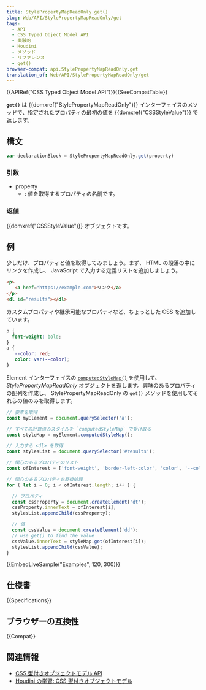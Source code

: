 ```yaml
---
title: StylePropertyMapReadOnly.get()
slug: Web/API/StylePropertyMapReadOnly/get
tags:
  - API
  - CSS Typed Object Model API
  - 実験的
  - Houdini
  - メソッド
  - リファレンス
  - get()
browser-compat: api.StylePropertyMapReadOnly.get
translation_of: Web/API/StylePropertyMapReadOnly/get
---
```

{{APIRef("CSS Typed Object Model API")}}{{SeeCompatTable}}

**`get()`** は {{domxref("StylePropertyMapReadOnly")}} インターフェイスのメソッドで、指定されたプロパティの最初の値を {{domxref("CSSStyleValue")}} で返します。

## 構文

```js
var declarationBlock = StylePropertyMapReadOnly.get(property)
```

### 引数

- property
  - : 値を取得するプロパティの名前です。

### 返値

{{domxref("CSSStyleValue")}} オブジェクトです。

## 例

少しだけ、プロパティと値を取得してみましょう。まず、 HTML の段落の中にリンクを作成し、 JavaScript で入力する定義リストを追加しましょう。

```html
<p>
   <a href="https://example.com">リンク</a>
</p>
<dl id="results"></dl>
```

カスタムプロパティや継承可能なプロパティなど、ちょっとした CSS を追加しています。

```css
p {
  font-weight: bold;
}
a {
   --color: red;
   color: var(--color);
}
```

Element インターフェイスの [`computedStyleMap()`](/ja/docs/Web/API/Element/computedStyleMap) を使用して、 _StylePropertyMapReadOnly_ オブジェクトを返します。興味のあるプロパティの配列を作成し、 StylePropertyMapReadOnly の `get()` メソッドを使用してそれらの値のみを取得します。

```js
// 要素を取得
const myElement = document.querySelector('a');

// すべての計算済みスタイルを `computedStyleMap` で受け取る
const styleMap = myElement.computedStyleMap();

// 入力する <dl> を取得
const stylesList = document.querySelector('#results');

// 関心のあるプロパティのリスト
const ofInterest = ['font-weight', 'border-left-color', 'color', '--color'];

// 関心のあるプロパティを反復処理
for ( let i = 0; i < ofInterest.length; i++ ) {

  // プロパティ
  const cssProperty = document.createElement('dt');
  cssProperty.innerText = ofInterest[i];
  stylesList.appendChild(cssProperty);

  // 値
  const cssValue = document.createElement('dd');
  // use get() to find the value
  cssValue.innerText = styleMap.get(ofInterest[i]);
  stylesList.appendChild(cssValue);
}
```

{{EmbedLiveSample("Examples", 120, 300)}}

## 仕様書

{{Specifications}}

## ブラウザーの互換性

{{Compat}}

## 関連情報

- [CSS 型付きオブジェクトモデル API](/ja/docs/Web/Houdini/CSS_Typed_OM)
- [Houdini の学習: CSS 型付きオブジェクトモデル](/ja/docs/Web/Houdini/learn/CSS_Typed_OM)
